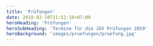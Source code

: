 ```yaml
---
title: 'Prüfungen'
date: 2018-02-10T11:52:18+07:00
heroHeading: 'Prüfungen'
heroSubHeading: 'Termine für die JGV Prüfungen 2019'
heroBackground: 'images/pruefungen/pruefung.jpg'
---
```


